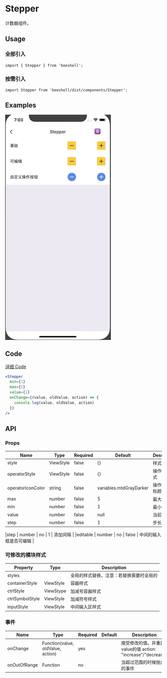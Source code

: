# Stepper

计数器组件。

## Usage

### 全部引入
```
import { Stepper } from 'beeshell';
```

### 按需引入
```
import Stepper from 'beeshell/dist/components/Stepper';
```

## Examples

![image](../images/Stepper/1.gif)

## Code

[详细 Code](../../examples/Stepper/index.tsx)

```jsx
<Stepper
  min={1}
  max={5}
  value={1}
  onChange={(value, oldValue, action) => {
    console.log(value, oldValue, action)
  }}
/>
```

## API

### Props

| Name | Type | Required | Default | Description |
| ---- | ---- | ---- | ---- | ---- |
| style | ViewStyle  | false | {} | 样式 |
| operatorStyle | ViewStyle  | false | {} | 操作按钮样式 |
| operatorIconColor | string  | false | variables.mtdGrayDarker | 操作按钮图标颜色 |
| max | number | false | 5 | 最大值 |
| min | number | false | 1 | 最小值 |
| value | number | false | null | 当前值 |
| step | number | false | 1 | 步长 |


|step | number | no | 1 | 添加间隔  |
|editable | number | no | false | 中间的输入框是否可编辑 |

### 可修改的模块样式
| Property | Type | Description |
| ---- | ---- | ---- |  
| styles |  | 全局的样式替换，注意：若替换需要时全局的 |
| containerStyle | ViewStyle | 容器样式 |
| ctrlStyle | ViewStype | 加减号容器样式 |
| ctrlSymbolStyle | ViewStyle | 加减符号样式 |
| inputStyle | ViewStyle | 中间输入区样式 |

### 事件

| Name | Type | Required | Default | Description |
| ---- | ---- | ---- | ---- | ---- |
| onChange | Function(value, oldValue, action) | yes | | 接受修改的值。并重置value的值 action: "increase"/"decrease" |
| onOutOfRange | Function | no | | 当超过范围的时候抛出的事件 |



 

